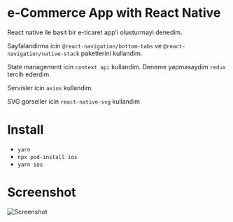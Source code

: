 # e-Commerce App with React Native

React native ile basit bir e-ticaret app'i olusturmayi denedim.

Sayfalandirma icin `@react-navigation/bottom-tabs` ve `@react-navigation/native-stack` paketlerini kullandim.

State management icin `context api` kullandim. Deneme yapmasaydim `redux` tercih ederdim.

Servisler icin `axios` kullandim.

SVG gorseller icin `react-native-svg` kullandim

# Install

- `yarn`
- `npx pod-install ios`
- `yarn ios`

# Screenshot

![Screenshot](/screenshots/screenshot.gif)
